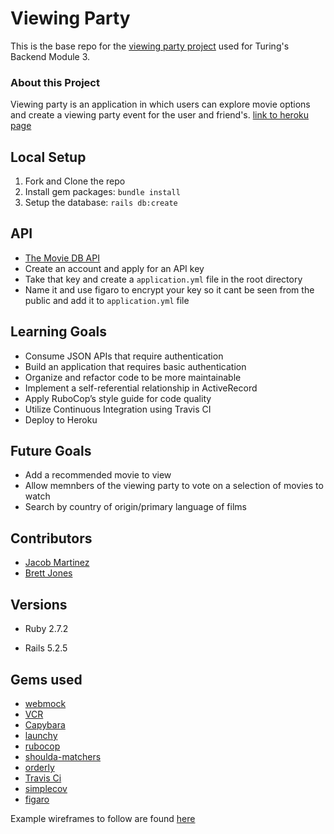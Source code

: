 # Viewing Party

This is the base repo for the [viewing party project](https://backend.turing.io/module3/projects/viewing_party) used for Turing's Backend Module 3.

### About this Project

Viewing party is an application in which users can explore movie options and create a viewing party event for the user and friend's.
[link to heroku page](https://protected-bastion-44831.herokuapp.com/)

## Local Setup

1. Fork and Clone the repo
2. Install gem packages: `bundle install`
3. Setup the database: `rails db:create`

## API
- [The Movie DB API](https://developers.themoviedb.org/3/getting-started/introduction)
- Create an account and apply for an API key
- Take that key and create a `application.yml` file in the root directory
- Name it and use figaro to encrypt your key so it cant be seen from the public and add it to `application.yml` file

## Learning Goals
- Consume JSON APIs that require authentication
- Build an application that requires basic authentication 
- Organize and refactor code to be more maintainable 
- Implement a self-referential relationship in ActiveRecord
- Apply RuboCop’s style guide for code quality 
- Utilize Continuous Integration using Travis CI 
- Deploy to Heroku

## Future Goals
- Add a recommended movie to view
- Allow memnbers of the viewing party to vote on a selection of movies to watch
- Search by country of origin/primary language of films

## Contributors
- [Jacob Martinez](https://github.com/Jacobmar13)
- [Brett Jones](https://github.com/Bhjones45)

## Versions

- Ruby 2.7.2

- Rails 5.2.5

## Gems used

- [webmock](https://github.com/bblimke/webmock)
- [VCR](https://github.com/vcr/vcr)
- [Capybara](https://github.com/teamcapybara/capybara)
- [launchy](https://github.com/copiousfreetime/launchy)
- [rubocop](https://docs.rubocop.org/rubocop/1.20/index.html)
- [shoulda-matchers](https://github.com/thoughtbot/shoulda-matchers)
- [orderly](https://github.com/jmondo/orderly)
- [Travis Ci](https://docs.travis-ci.com/)
- [simplecov](https://github.com/simplecov-ruby/simplecov)
- [figaro](https://github.com/laserlemon/figaro)

Example wireframes to follow are found [here](https://backend.turing.io/module3/projects/viewing_party/wireframes)
